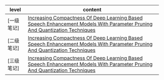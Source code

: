 
| level | content |
| ------ | ------ |
|[一级笔记]|[Increasing Compactness Of Deep Learning Based Speech Enhancement Models With Parameter Pruning And Quantization Techniques](https://github.com/ffxz/PaperNotes/blob/master/level_1/Increasing_Compactness_Of_Deep_Learning_Based_Speech_Enhancement_Models_With_Parameter_Pruning_And_Quantization_Techniques.md)|
|[二级笔记]|[Increasing Compactness Of Deep Learning Based Speech Enhancement Models With Parameter Pruning And Quantization Techniques](https://github.com/ffxz/PaperNotes/blob/master/level_2/Increasing_Compactness_Of_Deep_Learning_Based_Speech_Enhancement_Models_With_Parameter_Pruning_And_Quantization_Techniques.md)|
|[三级笔记]|[Increasing Compactness Of Deep Learning Based Speech Enhancement Models With Parameter Pruning And Quantization Techniques](https://github.com/ffxz/PaperNotes/blob/master/level_3/Increasing_Compactness_Of_Deep_Learning_Based_Speech_Enhancement_Models_With_Parameter_Pruning_And_Quantization_Techniques.md)|